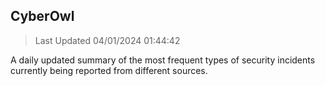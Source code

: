 ## CyberOwl 
> Last Updated 04/01/2024 01:44:42 


A daily updated summary of the most frequent types of security incidents currently being reported from different sources.


